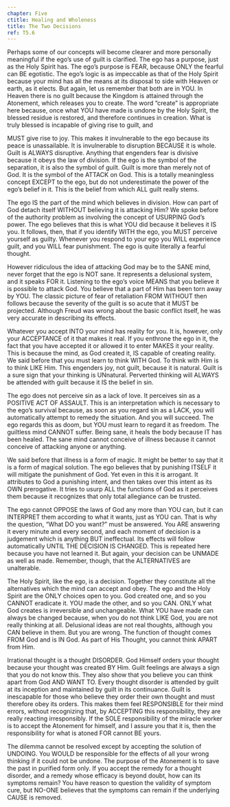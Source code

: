 ```yaml
---
chapter: Five
ctitle: Healing and Wholeness
title: The Two Decisions
ref: T5.6
---
```


Perhaps some of our concepts will become clearer and more personally
meaningful if the ego’s use of guilt is clarified. The ego has a purpose,
just as the Holy Spirit has. The ego’s purpose is FEAR, because ONLY the
fearful can BE egotistic. The ego’s logic is as impeccable as that of
the Holy Spirit because your mind has all the means at its disposal to
side with Heaven or earth, as it elects. But again, let us remember that
both are in YOU. In Heaven there is no guilt because the Kingdom is
attained through the Atonement, which releases you to create. The word
“create” is appropriate here because, once what YOU have made is undone
by the Holy Spirit,
the blessed residue is restored, and therefore continues in creation.
What is truly blessed is incapable of giving rise to guilt, and

MUST give rise to joy. This makes it invulnerable to the ego because its
peace is unassailable. It is invulnerable to disruption BECAUSE it is
whole. Guilt is ALWAYS disruptive. Anything that engenders fear is
divisive because it obeys the law of division. If the ego is the symbol
of the separation, it is also the symbol of guilt. Guilt is more than
merely not of God. It is the symbol of the ATTACK on God. This is a
totally meaningless concept EXCEPT to the ego, but do not underestimate
the power of the ego’s belief in it. This is the belief from which ALL
guilt really stems.

The ego IS the part of the mind which believes in division. How can part
of God detach itself WITHOUT believing it is attacking Him? We spoke
before of the authority problem as involving the concept of USURPING
God’s power. The ego believes that this is what YOU did because it
believes it IS you. It follows, then, that if you identify WITH the ego,
you MUST perceive yourself as guilty. Whenever you respond to your ego
you WILL experience guilt, and you WILL fear punishment. The ego is
quite literally a fearful thought.

However ridiculous the idea of attacking God may be to the SANE mind,
never forget that the ego is NOT sane. It represents a delusional
system, and it speaks FOR it. Listening to the ego’s voice MEANS that
you believe it is possible to attack God. You believe that a part of Him
has been torn away by YOU. The classic picture of fear of retaliation
FROM WITHOUT then follows because the severity of the guilt is so acute
that it MUST be projected. Although Freud was wrong about the basic
conflict itself, he was very accurate in describing its effects.

Whatever you accept INTO your mind has reality for you. It is, however,
only your ACCEPTANCE of it that makes it real. If you enthrone the ego
in it, the fact that you have accepted it or allowed it to enter MAKES
it your reality. This is because the mind, as God created it, IS capable
of creating reality. We said before that you must learn to think WITH
God. To think with Him is to think LIKE Him. This engenders joy, not
guilt, because it is natural. Guilt is a sure sign that your thinking is
UNnatural. Perverted thinking will ALWAYS be
attended with guilt because it IS the belief in sin.

The ego does not perceive sin as a lack of love. It perceives sin as a
POSITIVE ACT OF ASSAULT. This is an interpretation which is necessary to
the ego’s survival because, as soon as you regard sin as a LACK, you
will automatically attempt to remedy the situation. And you will
succeed. The ego regards this as doom, but YOU must learn to regard it as
freedom. The guiltless mind CANNOT suffer. Being sane, it heals the body
because IT has been healed. The sane mind cannot conceive of illness
because it cannot conceive of attacking anyone or anything.

We said before that illness is a form of magic. It might be better to
say that it is a form of magical solution. The ego believes that by
punishing ITSELF it will mitigate the punishment of God. Yet even in
this it is arrogant. It attributes to God a punishing intent, and then
takes over this intent as its OWN prerogative. It tries to usurp ALL the
functions of God as it perceives them because it recognizes that only
total allegiance can be trusted.

The ego cannot OPPOSE the laws of God any more than YOU can, but it can
INTERPRET them according to what it wants, just as YOU can. That is why
the question, “What DO you want?” must be answered. You ARE answering it
every minute and every second, and each moment of decision is a
judgement which is anything BUT ineffectual. Its effects will follow
automatically UNTIL THE DECISION IS CHANGED. This is repeated here
because you have not learned it. But again, your decision can be UNMADE
as well as made. Remember, though, that the ALTERNATIVES are
unalterable.

The Holy Spirit, like the ego, is a decision. Together they constitute
all the alternatives which the mind can accept and obey. The ego and the
Holy Spirit are the ONLY choices open to you. God created one, and so
you CANNOT eradicate it. YOU made the other, and so you CAN. ONLY what
God creates is irreversible and unchangeable. What YOU have made can
always be changed because, when you do not think LIKE God, you are not
really thinking at all. Delusional ideas are not real thoughts, although
you CAN believe in them. But you are wrong. The function of thought
comes FROM God and is IN God. As part of His Thought, you cannot think
APART from Him.

Irrational thought is a thought DISORDER. God Himself orders your
thought because your thought was created BY Him. Guilt feelings are
always a sign that you do not know this. They also show that you believe
you can think apart from God AND WANT TO. Every thought disorder is
attended by guilt at its inception and maintained by guilt in its
continuance. Guilt is inescapable for those who believe they order their
own thought and must therefore obey its orders. This makes them feel
RESPONSIBLE for their mind errors, without recognizing that, by
ACCEPTING this responsibility, they are really reacting irresponsibly.
If the SOLE responsibility of the miracle worker is to accept the
Atonement for himself, and I assure you that it is, then the
responsibility for what is atoned FOR cannot BE yours.

The dilemma cannot be resolved except by accepting the solution of
UNDOING. You WOULD be responsible for the effects of all your wrong
thinking if it could not be undone. The purpose of the Atonement is to
save the past in purified form only. If you accept the remedy for a
thought disorder, and a remedy whose efficacy is beyond doubt, how can
its symptoms remain? You have reason to question the validity of symptom
cure, but NO-ONE believes that the symptoms can remain if the underlying
CAUSE is removed.

